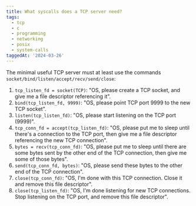 ```yaml
---
title: What syscalls does a TCP server need?
tags:
  - tcp
  - c
  - programming
  - networking
  - posix
  - system-calls
taggedAt: '2024-03-26'
---
```


The minimal useful TCP server must at least use the commands `socket/bind/listen/accept/recv/send/close`:

1. `tcp_listen_fd = socket(TCP)`: "OS, please create a TCP socket, and give me a file descriptor referencing it".
1. `bind(tcp_listen_fd, 9999)`: "OS, please point TCP port 9999 to the new TCP socket".
1. `listen(tcp_listen_fd)`: "OS, please start listening on the TCP port (9999)".
1. `tcp_conn_fd = accept(tcp_listen_fd)`: "OS, please put me to sleep until there's a connection to the TCP port, then give me a file descriptor referencing the new TCP connection".
1. `bytes = recv(tcp_conn_fd)`: "OS, please put me to sleep until there are some bytes sent by the other end of the TCP connection, then give me some of those bytes".
1. `send(tcp_conn_fd, bytes)`: "OS, please send these bytes to the other end of the TCP connection".
1. `close(tcp_conn_fd)`: "OS, I'm done with this TCP connection. Close it and remove this file descriptor".
1. `close(tcp_listen_fd)`: "OS, I'm done listening for new TCP connections. Stop listening on the TCP port, and remove this file descriptor".
